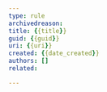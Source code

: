 ```yaml
---
type: rule
archivedreason:
title: {{title}}
guid: {{guid}}
uri: {{uri}}
created: {{date_created}}
authors: []
related:

---
```



<!--endintro-->
